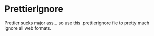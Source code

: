 # PrettierIgnore
Prettier sucks major ass... so use this .prettierignore file to pretty much ignore all web formats.
